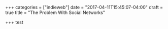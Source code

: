 +++
categories = ["indieweb"]
date = "2017-04-11T15:45:07-04:00"
draft = true
title = "The Problem With Social Networks"

+++
test
